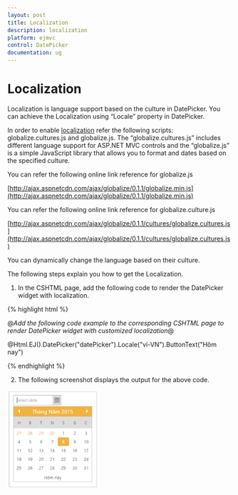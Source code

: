 ```yaml
---
layout: post
title: Localization
description: localization
platform: ejmvc
control: DatePicker
documentation: ug
---
```


# Localization

Localization is language support based on the culture in DatePicker. You can achieve the Localization using “Locale” property in DatePicker.

In order to enable [localization](http://help.syncfusion.com/ug/js/default.htm) refer the following scripts: globalize.cultures.js and globalize.js. The “globalize.cultures.js” includes different language support for ASP.NET MVC controls and the “globalize.js” is a simple JavaScript library that allows you to format and dates based on the specified culture.

You can refer the following online link reference for globalize.js

[http://ajax.aspnetcdn.com/ajax/globalize/0.1.1/globalize.min.js](http://ajax.aspnetcdn.com/ajax/globalize/0.1.1/globalize.min.js)

You can refer the following online link reference for globalize.culture.js

[http://ajax.aspnetcdn.com/ajax/globalize/0.1.1/cultures/globalize.cultures.js](http://ajax.aspnetcdn.com/ajax/globalize/0.1.1/cultures/globalize.cultures.js)

You can dynamically change the language based on their culture.

The following steps explain you how to get the Localization.

1. In the CSHTML page, add the following code to render the DatePicker widget with localization.


{% highlight html %}

@*Add the following code example to the corresponding CSHTML page to render DatePicker widget with customized localization*@

@Html.EJ().DatePicker("datePicker").Locale("vi-VN").ButtonText("Hôm nay")

{% endhighlight %}

2.  The following screenshot displays the output for the above code.



![](Localization_images/Localization_img1.png)


